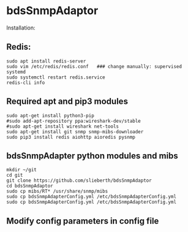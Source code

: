 # bdsSnmpAdaptor

Installation:

## Redis:
```shell
sudo apt install redis-server
sudo vim /etc/redis/redis.conf   ### change manually: supervised systemd 
sudo systemctl restart redis.service
redis-cli info
```

## Required apt and pip3 modules
```shell
sudo apt-get install python3-pip
#sudo add-apt-repository ppa:wireshark-dev/stable
#sudo apt-get install wireshark net-tools 
sudo apt-get install git snmp snmp-mibs-downloader
sudo pip3 install redis aiohttp aioredis pysnmp
```

## bdsSnmpAdapter python modules and mibs
```shell
mkdir ~/git
cd git 
git clone https://github.com/slieberth/bdsSnmpAdaptor
cd bdsSnmpAdaptor
sudo cp mibs/RT* /usr/share/snmp/mibs
sudo cp bdsSnmpAdapterConfig.yml /etc/bdsSnmpAdapterConfig.yml  
sudo cp bdsSnmpAdapterConfig.yml /etc/bdsSnmpAdapterConfig.yml  
```

## Modify config parameters in config file

